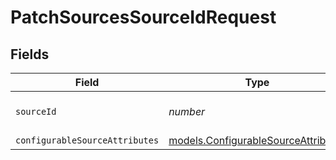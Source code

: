 # PatchSourcesSourceIdRequest


## Fields

| Field                                                                                      | Type                                                                                       | Required                                                                                   | Description                                                                                |
| ------------------------------------------------------------------------------------------ | ------------------------------------------------------------------------------------------ | ------------------------------------------------------------------------------------------ | ------------------------------------------------------------------------------------------ |
| `sourceId`                                                                                 | *number*                                                                                   | :heavy_check_mark:                                                                         | ID of the source to update                                                                 |
| `configurableSourceAttributes`                                                             | [models.ConfigurableSourceAttributes](../../models/shared/configurablesourceattributes.md) | :heavy_minus_sign:                                                                         | N/A                                                                                        |